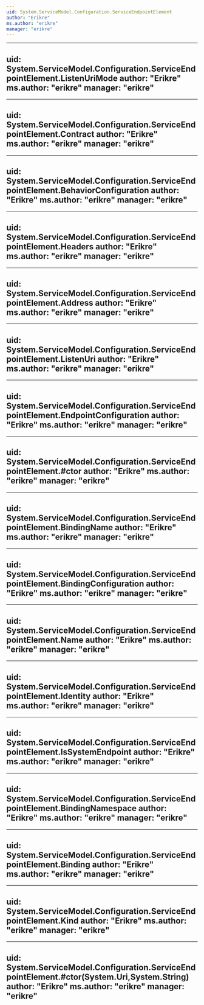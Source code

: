 ```yaml
---
uid: System.ServiceModel.Configuration.ServiceEndpointElement
author: "Erikre"
ms.author: "erikre"
manager: "erikre"
---
```


---
uid: System.ServiceModel.Configuration.ServiceEndpointElement.ListenUriMode
author: "Erikre"
ms.author: "erikre"
manager: "erikre"
---

---
uid: System.ServiceModel.Configuration.ServiceEndpointElement.Contract
author: "Erikre"
ms.author: "erikre"
manager: "erikre"
---

---
uid: System.ServiceModel.Configuration.ServiceEndpointElement.BehaviorConfiguration
author: "Erikre"
ms.author: "erikre"
manager: "erikre"
---

---
uid: System.ServiceModel.Configuration.ServiceEndpointElement.Headers
author: "Erikre"
ms.author: "erikre"
manager: "erikre"
---

---
uid: System.ServiceModel.Configuration.ServiceEndpointElement.Address
author: "Erikre"
ms.author: "erikre"
manager: "erikre"
---

---
uid: System.ServiceModel.Configuration.ServiceEndpointElement.ListenUri
author: "Erikre"
ms.author: "erikre"
manager: "erikre"
---

---
uid: System.ServiceModel.Configuration.ServiceEndpointElement.EndpointConfiguration
author: "Erikre"
ms.author: "erikre"
manager: "erikre"
---

---
uid: System.ServiceModel.Configuration.ServiceEndpointElement.#ctor
author: "Erikre"
ms.author: "erikre"
manager: "erikre"
---

---
uid: System.ServiceModel.Configuration.ServiceEndpointElement.BindingName
author: "Erikre"
ms.author: "erikre"
manager: "erikre"
---

---
uid: System.ServiceModel.Configuration.ServiceEndpointElement.BindingConfiguration
author: "Erikre"
ms.author: "erikre"
manager: "erikre"
---

---
uid: System.ServiceModel.Configuration.ServiceEndpointElement.Name
author: "Erikre"
ms.author: "erikre"
manager: "erikre"
---

---
uid: System.ServiceModel.Configuration.ServiceEndpointElement.Identity
author: "Erikre"
ms.author: "erikre"
manager: "erikre"
---

---
uid: System.ServiceModel.Configuration.ServiceEndpointElement.IsSystemEndpoint
author: "Erikre"
ms.author: "erikre"
manager: "erikre"
---

---
uid: System.ServiceModel.Configuration.ServiceEndpointElement.BindingNamespace
author: "Erikre"
ms.author: "erikre"
manager: "erikre"
---

---
uid: System.ServiceModel.Configuration.ServiceEndpointElement.Binding
author: "Erikre"
ms.author: "erikre"
manager: "erikre"
---

---
uid: System.ServiceModel.Configuration.ServiceEndpointElement.Kind
author: "Erikre"
ms.author: "erikre"
manager: "erikre"
---

---
uid: System.ServiceModel.Configuration.ServiceEndpointElement.#ctor(System.Uri,System.String)
author: "Erikre"
ms.author: "erikre"
manager: "erikre"
---
